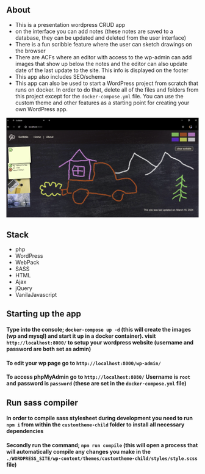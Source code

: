 ## About
- This is a presentation wordpress CRUD app
- on the interface you can add notes (these notes are saved to a database, they can be updated and deleted from the user interface)
- There is a fun scribble feature where the user can sketch drawings on the browser
- There are ACFs where an editor with access to the wp-admin can add images that show up below the notes and the editor can also update date of the last update to the site. This info is displayed on the footer
- This app also includes SEO/schema
- This app can also be used to start a WordPress project from scratch that runs on docker. In order to do that, delete all of the files and folders from this project except for the `docker-compose.yml` file. You can use the custom theme and other features as a starting point for creating your own WordPress app.

!["Screenshot of URLs page"](./WORDPRESS_SITE/wp-content/themes/customtheme-child/assets/Snapshot1.PNG)

## Stack
- php
- WordPress
- WebPack
- SASS
- HTML
- Ajax
- jQuery
- VanilaJavascript

## Starting up the app
#### Type into the console; `docker-compose up -d` (this will create the images (wp and mysql) and start it up in a docker container). visit `http://localhost:8000/` to setup your wordpress website (username and password are both set as admin)
#### To edit your wp page go to `http://localhost:8000/wp-admin/`
#### To access phpMyAdmin go to `http://localhost:8080/` Username is `root` and password is `password` (these are set in the `docker-compose.yml` file)

## Run sass compiler
#### In order to compile sass stylesheet during development you need to run `npm i` from within the `customtheme-child` folder to install all necessary dependencies
#### Secondly run the command; `npm run compile` (this will open a process that will automatically compile any changes you make in the `./WORDPRESS_SITE/wp-content/themes/customtheme-child/styles/style.scss` file)
